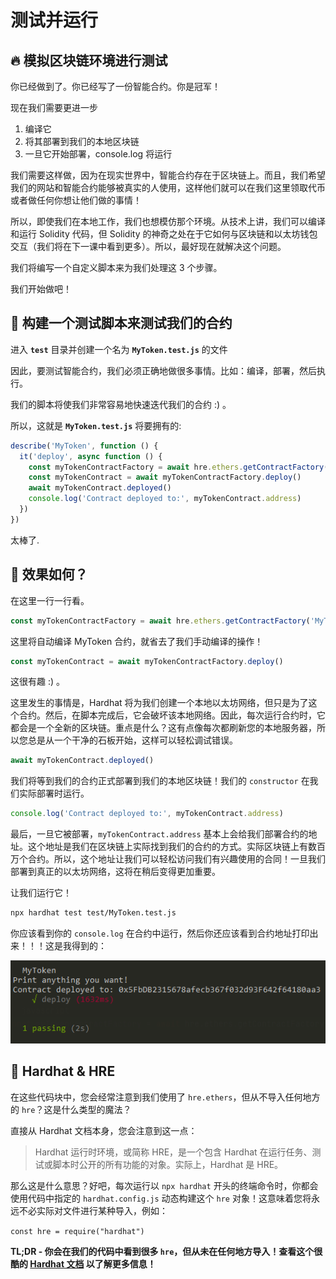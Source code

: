 # 测试并运行

## 🔥 模拟区块链环境进行测试

你已经做到了。你已经写了一份智能合约。你是冠军！

现在我们需要更进一步

1. 编译它
2. 将其部署到我们的本地区块链
3. 一旦它开始部署，console.log 将运行

我们需要这样做，因为在现实世界中，智能合约存在于区块链上。而且，我们希望我们的网站和智能合约能够被真实的人使用，这样他们就可以在我们这里领取代币或者做任何你想让他们做的事情！

所以，即使我们在本地工作，我们也想模仿那个环境。从技术上讲，我们可以编译和运行 Solidity 代码，但 Solidity 的神奇之处在于它如何与区块链和以太坊钱包交互（我们将在下一课中看到更多）。所以，最好现在就解决这个问题。

我们将编写一个自定义脚本来为我们处理这 3 个步骤。

我们开始做吧！

## 📝 构建一个测试脚本来测试我们的合约

进入 **`test`** 目录并创建一个名为 **`MyToken.test.js`** 的文件

因此，要测试智能合约，我们必须正确地做很多事情。比如：编译，部署，然后执行。

我们的脚本将使我们非常容易地快速迭代我们的合约 :) 。

所以，这就是 **`MyToken.test.js`** 将要拥有的:

```javascript
describe('MyToken', function () {
  it('deploy', async function () {
    const myTokenContractFactory = await hre.ethers.getContractFactory('MyToken')
    const myTokenContract = await myTokenContractFactory.deploy()
    await myTokenContract.deployed()
    console.log('Contract deployed to:', myTokenContract.address)
  })
})
```

太棒了.

## 🤔 效果如何？

在这里一行一行看。

```javascript
const myTokenContractFactory = await hre.ethers.getContractFactory('MyToken')
```

这里将自动编译 MyToken 合约，就省去了我们手动编译的操作！

```javascript
const myTokenContract = await myTokenContractFactory.deploy()
```

这很有趣 :) 。

这里发生的事情是，Hardhat 将为我们创建一个本地以太坊网络，但只是为了这个合约。然后，在脚本完成后，它会破坏该本地网络。因此，每次运行合约时，它都会是一个全新的区块链。重点是什么？这有点像每次都刷新您的本地服务器，所以您总是从一个干净的石板开始，这样可以轻松调试错误。

```javascript
await myTokenContract.deployed()
```

我们将等到我们的合约正式部署到我们的本地区块链！我们的 `constructor` 在我们实际部署时运行。

```javascript
console.log('Contract deployed to:', myTokenContract.address)
```

最后，一旦它被部署，`myTokenContract.address` 基本上会给我们部署合约的地址。这个地址是我们在区块链上实际找到我们的合约的方式。实际区块链上有数百万个合约。所以，这个地址让我们可以轻松访问我们有兴趣使用的合同！一旦我们部署到真正的以太坊网络，这将在稍后变得更加重要。

让我们运行它！

```bash
npx hardhat test test/MyToken.test.js
```

你应该看到你的 `console.log` 在合约中运行，然后你还应该看到合约地址打印出来！！！这是我得到的：

![MyToken.sol log screenshot](https://raw.githubusercontent.com/Ed3Academy/blockchain-courses/main/courses/Your_First_Token_DApp/images/test-log-screenshot.png)

## 🎩 Hardhat & HRE

在这些代码块中，您会经常注意到我们使用了 `hre.ethers`，但从不导入任何地方的 `hre`？这是什么类型的魔法？

直接从 Hardhat 文档本身，您会注意到这一点：

> Hardhat 运行时环境，或简称 HRE，是一个包含 Hardhat 在运行任务、测试或脚本时公开的所有功能的对象。实际上，Hardhat 是 HRE。

那么这是什么意思？好吧，每次运行以 `npx hardhat` 开头的终端命令时，你都会使用代码中指定的 `hardhat.config.js` 动态构建这个 `hre` 对象！这意味着您将永远不必实际对文件进行某种导入，例如：

`const hre = require("hardhat")`

**TL;DR - 你会在我们的代码中看到很多 `hre`，但从未在任何地方导入！查看这个很酷的 [Hardhat 文档](https://hardhat.org/advanced/hardhat-runtime-environment.html) 以了解更多信息！**

